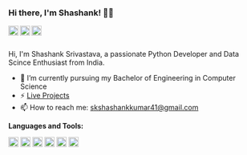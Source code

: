 ### Hi there, I'm Shashank! 👋👋

<a href="https://medium.com/@skshashankkumar41">
  <img align="left" alt="Shashannk Srivastava | Medium" width="20px" src="https://img.icons8.com/color/48/000000/medium-monogram.png"/>
</a>
<a href="hhttps://www.linkedin.com/in/skshashankkumar41/">
  <img align="left" alt="Shashannk Srivastava | Linked-In" width="20px" src="https://img.icons8.com/color/48/000000/linkedin.png"/>
</a>
<a href="https://twitter.com/shashankkumar25">
  <img align="left" alt="Shashannk Srivastava | Twitter" width="20px" src="https://img.icons8.com/color/48/000000/twitter.png"/>
</a>

<br />
<br />

Hi, I'm Shashank Srivastava, a passionate Python Developer and Data Scince Enthusiast from India.

- 🔭 I’m currently pursuing my Bachelor of Engineering in Computer Science
- ⚡ [Live Projects](https://skshashankkumar41.github.io/)
- 📫 How to reach me: skshashankkumar41@gmail.com

**Languages and Tools:**  

<code><img height="20" src="https://img.icons8.com/color/48/000000/python.png"/></code>
<code><img height="20" src="https://api.iconify.design/simple-icons:keras.svg"></code>
<code><img height="20" src="https://api.iconify.design/logos:pytorch.svg"></code>
<code><img height="20" src="https://api.iconify.design/logos-opencv.svg"></code>
<code><img height="20" src="https://api.iconify.design/logos:django.svg"></code>
<code><img height="20" src="https://img.icons8.com/color/48/000000/amazon-web-services.png"/></code>


<!--
**skshashankkumar41/skshashankkumar41** is a ✨ _special_ ✨ repository because its `README.md` (this file) appears on your GitHub profile.

Here are some ideas to get you started:

- 🔭 I’m currently working on ...
- 🌱 I’m currently learning ...
- 👯 I’m looking to collaborate on ...
- 🤔 I’m looking for help with ...
- 💬 Ask me about ...
- 📫 How to reach me: ...
- 😄 Pronouns: ...
- ⚡ Fun fact: ...
-->
